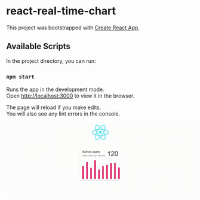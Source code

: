 # react-real-time-chart

This project was bootstrapped with [Create React App](https://github.com/facebook/create-react-app).

## Available Scripts

In the project directory, you can run:

### `npm start`

Runs the app in the development mode.<br />
Open [http://localhost:3000](http://localhost:3000) to view it in the browser.

The page will reload if you make edits.<br />
You will also see any lint errors in the console.

![alt text](https://github.com/JamesUgbanu/react-real-time-chart/blob/master/public/static/images/react%20real%20time%20chart.gif)